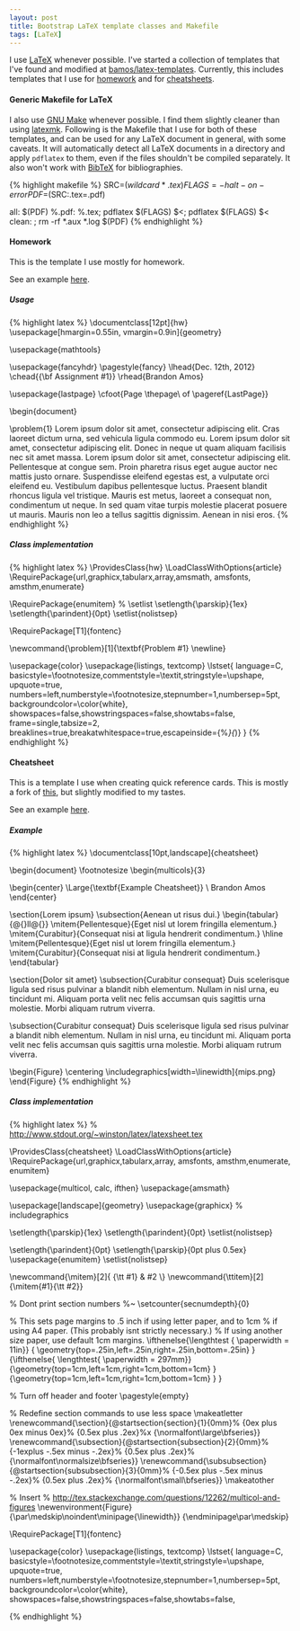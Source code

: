 ```yaml
---
layout: post
title: Bootstrap LaTeX template classes and Makefile
tags: [LaTeX]
---
```


I use [LaTeX](http://www.latex-project.org/) whenever possible.
I've started a collection of templates that I've found
and modified at [bamos/latex-templates](https://github.com/bamos/latex-templates).
Currently, this includes templates that I use for
[homework](/data/2013-04-13/hw.pdf) and for
[cheatsheets](/data/2013-04-13/cheatsheet.pdf).

#### Generic Makefile for LaTeX
I also use [GNU Make](http://www.gnu.org/software/make/) whenever possible.
I find them slightly cleaner than using
[latexmk](http://www.phys.psu.edu/~collins/software/latexmk-jcc/).
Following is the Makefile that I use for both of these templates,
and can be used for any LaTeX document in general,
with some caveats.
It will automatically detect all LaTeX documents in a directory
and apply `pdflatex` to them, even if the files shouldn't
be compiled separately.
It also won't work with [BibTeX](http://www.bibtex.org/)
for bibliographies.

{% highlight makefile %}
SRC=$(wildcard *.tex)
FLAGS=-halt-on-error
PDF=$(SRC:.tex=.pdf)

all: $(PDF)
%.pdf: %.tex; pdflatex $(FLAGS) $<; pdflatex $(FLAGS) $<
clean: ; rm -rf *.aux *.log $(PDF)
{% endhighlight %}

#### Homework
This is the template I use mostly for homework.

See an example [here](/data/2013-04-13/hw.pdf).

##### Usage
{% highlight latex %}
\documentclass[12pt]{hw}
\usepackage[hmargin=0.55in, vmargin=0.9in]{geometry}

\usepackage{mathtools}

\usepackage{fancyhdr}
\pagestyle{fancy}
\lhead{Dec. 12th, 2012}
\chead{{\bf Assignment \#1}}
\rhead{Brandon Amos}

\usepackage{lastpage}
\cfoot{Page \thepage\ of \pageref{LastPage}}

\begin{document}

\problem{1}
Lorem ipsum dolor sit amet, consectetur adipiscing elit. Cras laoreet 
dictum urna, sed vehicula ligula commodo eu. Lorem ipsum dolor sit 
amet, consectetur adipiscing elit. Donec in neque ut quam aliquam 
facilisis nec sit amet massa. Lorem ipsum dolor sit amet, consectetur 
adipiscing elit. Pellentesque at congue sem. Proin pharetra risus 
eget augue auctor nec mattis justo ornare. Suspendisse eleifend 
egestas est, a vulputate orci eleifend eu. Vestibulum dapibus 
pellentesque luctus. Praesent blandit rhoncus ligula vel tristique. 
Mauris est metus, laoreet a consequat non, condimentum ut neque. In 
sed quam vitae turpis molestie placerat posuere ut mauris. Mauris non leo a
tellus sagittis dignissim. Aenean in nisi eros.
{% endhighlight %}

##### Class implementation
{% highlight latex %}
\ProvidesClass{hw}
\LoadClassWithOptions{article}
\RequirePackage{url,graphicx,tabularx,array,amsmath, amsfonts,
amsthm,enumerate}

\RequirePackage{enumitem} % \setlist
\setlength{\parskip}{1ex}
\setlength{\parindent}{0pt}
\setlist{nolistsep}

\RequirePackage[T1]{fontenc}

\newcommand{\problem}[1]{\textbf{Problem #1} \newline}

\usepackage{color}
\usepackage{listings, textcomp}
\lstset{
  language=C,
  basicstyle=\footnotesize,commentstyle=\textit,stringstyle=\upshape,
  upquote=true,
  numbers=left,numberstyle=\footnotesize,stepnumber=1,numbersep=5pt,
  backgroundcolor=\color{white},
  showspaces=false,showstringspaces=false,showtabs=false,
  frame=single,tabsize=2,
  breaklines=true,breakatwhitespace=true,escapeinside={\%*}{*)}
}
{% endhighlight %}


#### Cheatsheet
This is a template I use when creating quick reference cards.
This is mostly a fork of [this](http://www.stdout.org/~winston/latex/),
but slightly modified to my tastes.

See an example [here](/data/2013-04-13/cheatsheet.pdf).

##### Example
{% highlight latex %}
\documentclass[10pt,landscape]{cheatsheet}

\begin{document}
\footnotesize
\begin{multicols}{3}

\begin{center}
     \Large{\textbf{Example Cheatsheet}} \\
     Brandon Amos
\end{center}

\section{Lorem ipsum}
\subsection{Aenean ut risus dui.}
\begin{tabular}{@{}ll@{}}
    \mitem{Pellentesque}{Eget nisl ut lorem fringilla elementum.}
    \mitem{Curabitur}{Consequat nisi at ligula hendrerit condimentum.}
    \hline
    \mitem{Pellentesque}{Eget nisl ut lorem fringilla elementum.}
    \mitem{Curabitur}{Consequat nisi at ligula hendrerit condimentum.}
\end{tabular}

\section{Dolor sit amet}
\subsection{Curabitur consequat}
Duis scelerisque ligula sed risus pulvinar a blandit nibh elementum. Nullam
in nisl urna, eu tincidunt mi. Aliquam porta velit nec felis accumsan quis
sagittis urna molestie. Morbi aliquam rutrum viverra.

\subsection{Curabitur consequat}
Duis scelerisque ligula sed risus pulvinar a blandit nibh elementum. Nullam
in nisl urna, eu tincidunt mi. Aliquam porta velit nec felis accumsan quis
sagittis urna molestie. Morbi aliquam rutrum viverra.

\begin{Figure}
\centering
\includegraphics[width=\linewidth]{mips.png}
\end{Figure}
{% endhighlight %}

##### Class implementation
{% highlight latex %}
% http://www.stdout.org/~winston/latex/latexsheet.tex

\ProvidesClass{cheatsheet}
\LoadClassWithOptions{article}
\RequirePackage{url,graphicx,tabularx,array, amsfonts,
amsthm,enumerate, enumitem}

\usepackage{multicol, calc, ifthen}
\usepackage{amsmath}

\usepackage[landscape]{geometry}
\usepackage{graphicx} % includegraphics

\setlength{\parskip}{1ex}
\setlength{\parindent}{0pt}
\setlist{nolistsep}

\setlength{\parindent}{0pt}
\setlength{\parskip}{0pt plus 0.5ex}
\usepackage{enumitem}
\setlist{nolistsep}

\newcommand{\mitem}[2]{ {\tt #1} & #2 \\}
\newcommand{\ttitem}[2]{\mitem{#1}{\tt #2}}

% Dont print section numbers
%~ \setcounter{secnumdepth}{0}

% This sets page margins to .5 inch if using letter paper, and to 1cm
% if using A4 paper. (This probably isnt strictly necessary.)
% If using another size paper, use default 1cm margins.
\ifthenelse{\lengthtest { \paperwidth = 11in}}
	{ \geometry{top=.25in,left=.25in,right=.25in,bottom=.25in} }
	{\ifthenelse{ \lengthtest{ \paperwidth = 297mm}}
		{\geometry{top=1cm,left=1cm,right=1cm,bottom=1cm} }
		{\geometry{top=1cm,left=1cm,right=1cm,bottom=1cm} }
	}

% Turn off header and footer
\pagestyle{empty}
 

% Redefine section commands to use less space
\makeatletter
\renewcommand{\section}{\@startsection{section}{1}{0mm}%
                                {0ex plus 0ex minus 0ex}%
                                {0.5ex plus .2ex}%x
                                {\normalfont\large\bfseries}}
\renewcommand{\subsection}{\@startsection{subsection}{2}{0mm}%
                                {-1explus -.5ex minus -.2ex}%
                                {0.5ex plus .2ex}%
                                {\normalfont\normalsize\bfseries}}
\renewcommand{\subsubsection}{\@startsection{subsubsection}{3}{0mm}%
                                {-0.5ex plus -.5ex minus -.2ex}%
                                {0.5ex plus .2ex}%
                                {\normalfont\small\bfseries}}
\makeatother

% Insert 
% http://tex.stackexchange.com/questions/12262/multicol-and-figures
\newenvironment{Figure}
  {\par\medskip\noindent\minipage{\linewidth}}
  {\endminipage\par\medskip}

\RequirePackage[T1]{fontenc}

\usepackage{color}
\usepackage{listings, textcomp}
\lstset{
  language=C,
  basicstyle=\footnotesize,commentstyle=\textit,stringstyle=\upshape,
  upquote=true,
  numbers=left,numberstyle=\footnotesize,stepnumber=1,numbersep=5pt,
  backgroundcolor=\color{white},
  showspaces=false,showstringspaces=false,showtabs=false,

{% endhighlight %}
